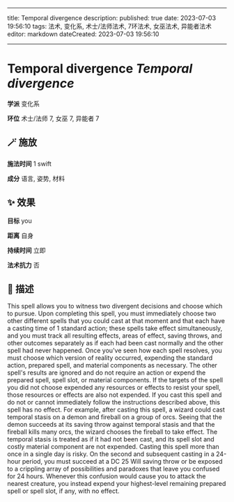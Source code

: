 
---
title: Temporal divergence
description: 
published: true
date: 2023-07-03 19:56:10
tags: 法术, 变化系, 术士/法师法术, 7环法术, 女巫法术, 异能者法术
editor: markdown
dateCreated: 2023-07-03 19:56:10

---

# **Temporal divergence** *Temporal divergence*

**学派** 变化系 

**环位** 术士/法师 7, 女巫 7, 异能者 7

## 🪄 施放

**施法时间** 1 swift

**成分** 语言, 姿势, 材料

## ✨ 效果 

**目标** you 

**距离** 自身  

**持续时间** 立即 

**法术抗力** 否

## 📖 描述

This spell allows you to witness two divergent decisions and choose which to pursue. Upon completing this spell, you must immediately choose two other different spells that you could cast at that moment and that each have a casting time of 1 standard action; these spells take effect simultaneously, and you must track all resulting effects, areas of effect, saving throws, and other outcomes separately as if each had been cast normally and the other spell had never happened. Once you've seen how each spell resolves, you must choose which version of reality occurred, expending the standard action, prepared spell, and material components as necessary. The other spell's results are ignored and do not require an action or expend the prepared spell, spell slot, or material components. If the targets of the spell you did not choose expended any resources or effects to resist your spell, those resources or effects are also not expended. If you cast this spell and do not or cannot immediately follow the instructions described above, this spell has no effect.  For example, after casting this spell, a wizard could cast temporal stasis on a demon and fireball on a group of orcs. Seeing that the demon succeeds at its saving throw against temporal stasis and that the fireball kills many orcs, the wizard chooses the fireball to take effect. The temporal stasis is treated as if it had not been cast, and its spell slot and costly material component are not expended.  Casting this spell more than once in a single day is risky. On the second and subsequent casting in a 24-hour period, you must succeed at a DC 25 Will saving throw or be exposed to a crippling array of possibilities and paradoxes that leave you confused for 24 hours. Whenever this confusion would cause you to attack the nearest creature, you instead expend your highest-level remaining prepared spell or spell slot, if any, with no effect.
    